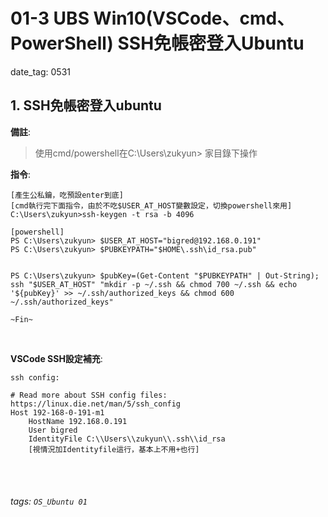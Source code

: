 # 01-3 UBS Win10(VSCode、cmd、PowerShell) SSH免帳密登入Ubuntu 

date_tag: 0531


## 1. SSH免帳密登入ubuntu

**備註**:
>使用cmd/powershell在C:\Users\zukyun> 家目錄下操作

**指令**:

```
[產生公私鑰，吃預設enter到底]
[cmd執行完下面指令，由於不吃$USER_AT_HOST變數設定，切換powershell來用]
C:\Users\zukyun>ssh-keygen -t rsa -b 4096

[powershell]
PS C:\Users\zukyun> $USER_AT_HOST="bigred@192.168.0.191"
PS C:\Users\zukyun> $PUBKEYPATH="$HOME\.ssh\id_rsa.pub"


PS C:\Users\zukyun> $pubKey=(Get-Content "$PUBKEYPATH" | Out-String); ssh "$USER_AT_HOST" "mkdir -p ~/.ssh && chmod 700 ~/.ssh && echo '${pubKey}' >> ~/.ssh/authorized_keys && chmod 600 ~/.ssh/authorized_keys"

~Fin~
```

</br>

**VSCode SSH設定補充**:

```
ssh config:

# Read more about SSH config files: https://linux.die.net/man/5/ssh_config
Host 192-168-0-191-m1
    HostName 192.168.0.191
    User bigred
    IdentityFile C:\\Users\\zukyun\\.ssh\\id_rsa
    [視情況加Identityfile這行，基本上不用+也行]
```

<br /><br />
###### tags: `OS_Ubuntu 01`
